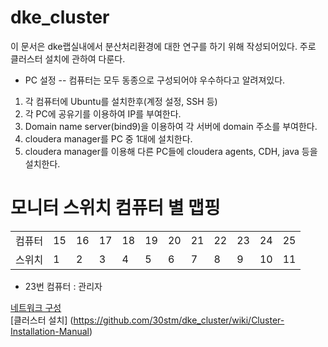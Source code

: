 dke_cluster
===========



이 문서은 dke랩실내에서 분산처리환경에 대한 연구를 하기 위해 작성되어있다.
주로 클러스터 설치에 관하여 다룬다. 

- PC 설정
-- 컴퓨터는 모두 동종으로 구성되어야 우수하다고 알려져있다.


1. 각 컴퓨터에 Ubuntu를 설치한후(계정 설정, SSH 등)
2. 각 PC에 공유기를 이용하여 IP를 부여한다. 
3. Domain name server(bind9)을 이용하여 각 서버에 domain 주소를 부여한다. 
4. cloudera manager를 PC 중 1대에 설치한다.
5. cloudera manager를 이용해 다른 PC들에 cloudera agents, CDH, java 등을 설치한다.

# 모니터 스위치 컴퓨터 별 맵핑

<table>
<tr>
<td>컴퓨터</td>
<td>15</td>
<td>16</td>
<td>17</td>
<td>18</td>
<td>19</td>
<td>20</td>
<td>21</td>
<td>22</td>
<td>23</td>
<td>24</td>
<td>25</td>
</tr>
<tr>
<td>스위치</td>
<td>1</td>
<td>2</td>
<td>3</td>
<td>4</td>
<td>5</td>
<td>6</td>
<td>7</td>
<td>8</td>
<td>9</td>
<td>10</td>
<td>11</td>
</td>
</table>

* 23번 컴퓨터 : 관리자

[네트워크 구성](https://github.com/30stm/dke_cluster/wiki/network-configuration)  
[클러스터 설치] (https://github.com/30stm/dke_cluster/wiki/Cluster-Installation-Manual)
